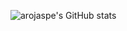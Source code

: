 ![arojaspe's GitHub stats](https://github-readme-stats.vercel.app/api?username=arojaspe&hide=issues)
